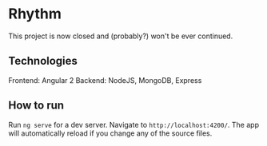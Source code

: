 # Rhythm

This project is now closed and (probably?) won't be ever continued.

## Technologies

Frontend: Angular 2
Backend: NodeJS, MongoDB, Express

## How to run

Run `ng serve` for a dev server. Navigate to `http://localhost:4200/`. The app will automatically reload if you change any of the source files.
